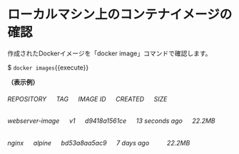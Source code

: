 # ローカルマシン上のコンテナイメージの確認
作成されたDockerイメージを「docker image」コマンドで確認します。    

$ `docker images`{{execute}}  

**（表示例）**  
###### REPOSITORY &emsp; TAG &emsp; IMAGE ID &emsp; CREATED &emsp; SIZE  
###### webserver-image &emsp; v1 &emsp; d9418a1561ce &emsp; 13 seconds ago &emsp; 22.2MB  
###### nginx &emsp; alpine &emsp; bd53a8aa5ac9 &emsp; 7 days ago &emsp;  &emsp; 22.2MB  
